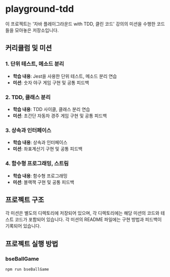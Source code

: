# playground-tdd

이 프로젝트는 '자바 플레이그라운드 with TDD, 클린 코드' 강의의 미션을 수행한 코드들을 모아놓은 저장소입니다.

## 커리큘럼 및 미션

### 1. 단위 테스트, 메소드 분리

- **학습 내용**: Jest을 사용한 단위 테스트, 메소드 분리 연습
- **미션**: 숫자 야구 게임 구현 및 공통 피드백

### 2. TDD, 클래스 분리

- **학습 내용**: TDD 사이클, 클래스 분리 연습
- **미션**: 초간단 자동차 경주 게임 구현 및 공통 피드백

### 3. 상속과 인터페이스

- **학습 내용**: 상속과 인터페이스
- **미션**: 좌표계산기 구현 및 공통 피드백

### 4. 함수형 프로그래밍, 스트림

- **학습 내용**: 함수형 프로그래밍
- **미션**: 블랙잭 구현 및 공통 피드백

## 프로젝트 구조

각 미션은 별도의 디렉토리에 저장되어 있으며, 각 디렉토리에는 해당 미션의 코드와 테스트 코드가 포함되어 있습니다. 각 미션의 README 파일에는 구현 방법과 피드백이 기록되어 있습니다.

## 프로젝트 실행 방법

### bseBallGame

```bash
npm run bseBallGame
```
